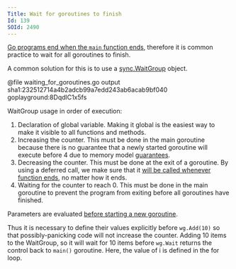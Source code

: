 ```yaml
---
Title: Wait for goroutines to finish
Id: 139
SOId: 2490
---
```


[Go programs end when the `main` function ends](http://golang.org/ref/spec#Program_execution), therefore it is common practice to wait for all goroutines to finish.

A common solution for this is to use a [sync.WaitGroup]( http://golang.org/pkg/sync/#WaitGroup) object.

@file waiting_for_goroutines.go output sha1:232512714a4b2adcb99a7edd243ab6acab9bf040 goplayground:8DqdlC1x5fs

WaitGroup usage in order of execution:

 1. Declaration of global variable. Making it global is the easiest way to make it visible to all functions and methods.
 2. Increasing the counter. This must be done in the main goroutine because there is no guarantee that a newly started goroutine will execute before 4 due to memory model [guarantees](http://golang.org/ref/mem#tmp_5).
 3. Decreasing the counter. This must be done at the exit of a goroutine. By using a deferred call, we make sure that it [will be called whenever function ends](http://golang.org/ref/spec#Defer_statements), no matter how it ends.
 4. Waiting for the counter to reach 0. This must be done in the main goroutine to prevent the program from exiting before all goroutines have finished.

Parameters are evaluated [before starting a new goroutine](http://golang.org/ref/spec#Go_statements).

Thus it is necessary to define their values explicitly before `wg.Add(10)` so that possibly-panicking code will not increase the counter. Adding 10 items to the WaitGroup, so it will wait for 10 items before `wg.Wait` returns the control back to `main()` goroutine. Here, the value of i is defined in the for loop.
